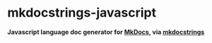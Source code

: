 # mkdocstrings-javascript

**Javascript language doc generator for [MkDocs](), via [mkdocstrings]()**
